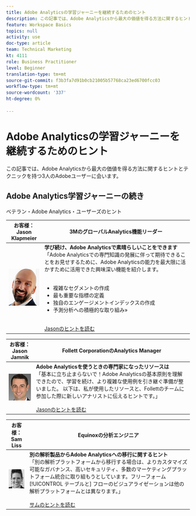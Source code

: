 ```yaml
---
title: Adobe Analyticsの学習ジャーニーを継続するためのヒント
description: この記事では、Adobe Analyticsから最大の価値を得る方法に関するヒントとテクニックを持つ3人のAdobeユーザーに会います。
feature: Workspace Basics
topics: null
activity: use
doc-type: article
team: Technical Marketing
kt: 4111
role: Business Practitioner
level: Beginner
translation-type: tm+mt
source-git-commit: f3b3fa7d91b0cb21005b57768ca23ed6700fcc03
workflow-type: tm+mt
source-wordcount: '337'
ht-degree: 0%

---
```



# Adobe Analyticsの学習ジャーニーを継続するためのヒント

この記事では、Adobe Analyticsから最大の価値を得る方法に関するヒントとテクニックを持つ3人のAdobeユーザーに会います。

## Adobe Analytics学習ジャーニーの続き

ベテラン・Adobe Analytics・ユーザーズのヒント

| お客様：<br>Jason Klapmeier | 3MのグローバルAnalytics機能リーダー |
|------------|------------|
| ![ジェイソンクラプマイヤー](assets/jasonklapmeier.jpg) | **学び続け、Adobe Analyticsで素晴らしいことをできます** <br> 「Adobe Analyticsでの専門知識の発展に伴って期待できることをお見せするために、Adobe Analyticsの能力を最大限に活かすために活用できた興味深い機能を紹介します。  <br><br><ul><li>複雑なセグメントの作成</li><li>最も重要な指標の定義</li><li>独自のエンゲージメントインデックスの作成</li><li>予測分析への積極的な取り組み»</li></ul><br>[Jasonのヒントを読む](https://experienceleaguecommunities.adobe.com/t5/Adobe-Analytics-Discussions/Incredible-Things-You-Can-Do-in-Adobe-Analytics/td-p/354333) |

| お客様：<br>Jason Jamnik | Follett CorporationのAnalytics Manager |
|------------|------------|
| ![ジェイソンクラプマイヤー](assets/jasonjamnik.jpg) | **Adobe Analyticsを使うときの専門家になったリソースは** <br> 「基本に立ち止まらないで！Adobe Analyticsの基本原則を理解できたので、学習を続け、より複雑な使用例を引き継ぐ準備が整いました。 以下は、私が使用したリソースと、Follettのチームに参加した際に新しいアナリストに伝えるヒントです。」<br><br>[Jasonのヒントを読む](https://experienceleaguecommunities.adobe.com/t5/Adobe-Analytics-Discussions/Here-are-the-resources-I-used-to-become-an-expert-at-using-Adobe/m-p/354226) |

| お客様：<br>Sam Liss | Equinoxの分析エンジニア |
|------------|------------|
| ![サム・リス](assets/samliss.jpg) | **別の解析製品からAdobe Analyticsへの移行に関するヒント** <br> 「別の解析プラットフォームから移行する場合は、よりカスタマイズ可能なガバナンス、高いセキュリティ、多数のマーケティングプラットフォーム統合に取り組もうとしています。フリーフォーム [!UICONTROL テーブルと]   フローのビジュアライゼーションは他の解析プラットフォームとは異なります。」<br><br>[サムのヒントを読む](https://experienceleaguecommunities.adobe.com/t5/Adobe-Analytics-Discussions/An-Analyst-s-Quick-Start-Guide-Switching-to-Adobe/td-p/354312) |
